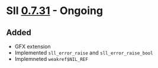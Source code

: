 # Sll [0.7.31] - Ongoing

## Added

- GFX extension
- Implemented `sll_error_raise` and `sll_error_raise_bool`
- Implemneted `weakref$NIL_REF`

[0.7.31]: https://github.com/sl-lang/sll/compare/sll-v0.7.30...main
